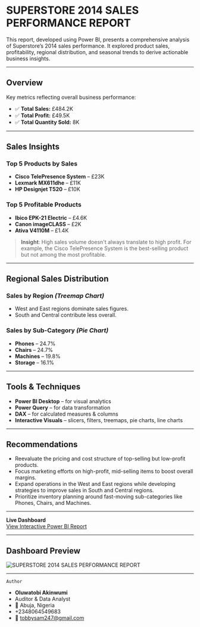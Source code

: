 # SUPERSTORE 2014 SALES PERFORMANCE REPORT

This report, developed using Power BI, presents a comprehensive analysis of Superstore’s 2014 sales performance. It explored product sales, profitability, regional distribution, and seasonal trends to derive actionable business insights.

---
## Overview

Key metrics reflecting overall business performance:

- ✅ **Total Sales:** £484.2K  
- ✅ **Total Profit:** £49.5K  
- ✅ **Total Quantity Sold:** 8K  

---

## Sales Insights

###  Top 5 Products by Sales
- **Cisco TelePresence System** – £23K  
- **Lexmark MX611dhe** – £11K  
- **HP Designjet T520** – £10K  

###  Top 5 Profitable Products
- **Ibico EPK-21 Electric** – £4.6K  
- **Canon imageCLASS** – £2K  
- **Ativa V4110M** – £1.4K  

>  **Insight**: High sales volume doesn't always translate to high profit. For example, the Cisco TelePresence System is the best-selling product but not among the most profitable.

---

##  Regional Sales Distribution

###  Sales by Region *(Treemap Chart)*
- West and East regions dominate sales figures.
- South and Central contribute less overall.

###  Sales by Sub-Category *(Pie Chart)*
- **Phones** – 24.7%  
- **Chairs** – 24.7%  
- **Machines** – 19.8%  
- **Storage** – 16.1%  

---

##  Tools & Techniques
- **Power BI Desktop** – for visual analytics  
- **Power Query** – for data transformation  
- **DAX** – for calculated measures & columns  
- **Interactive Visuals** – slicers, filters, treemaps, pie charts, line charts  

---

##  Recommendations
- Reevaluate the pricing and cost structure of top-selling but low-profit products.
- Focus marketing efforts on high-profit, mid-selling items to boost overall margins.
- Expand operations in the West and East regions while developing strategies to improve sales in South and Central regions.
- Prioritize inventory planning around fast-moving sub-categories like Phones, Chairs, and Machines.

---
 **Live Dashboard**  
 [View Interactive Power BI Report](https://app.powerbi.com/links/Gi4N5Qz68x?ctid=e1382191-cd3f-4dd9-a1c3-0ceb4f0065f1&pbi_source=linkShare)

 ---
##  Dashboard Preview

![SUPERSTORE 2014 SALES PERFORMANCE REPORT](https://github.com/user-attachments/assets/f302a8d4-335e-409a-98b3-84f06750ddd0)



----
    Author
-  **Oluwatobi Akinwumi**
-  Auditor & Data Analyst
- 📍 Abuja, Nigeria
-  +2348064549683
-  📧 tobbysam247@gmail.com
